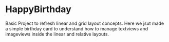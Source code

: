 # HappyBirthday
Basic Project to refresh linear and grid layout concepts.
Here we jsut made a simple birthday card to understand how to manage textviews and imageviews inside the linear and relative layouts.
